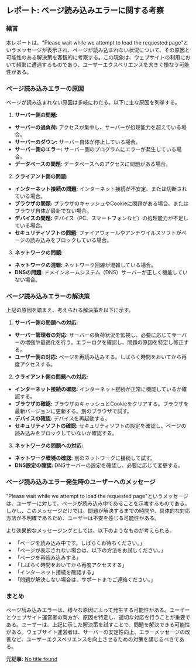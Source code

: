## レポート: ページ読み込みエラーに関する考察

### 緒言

本レポートは、"Please wait while we attempt to load the requested page"というメッセージが表示され、ページが読み込まれない状況について、その原因と可能性のある解決策を客観的に考察する。この現象は、ウェブサイトの利用において頻繁に遭遇するものであり、ユーザーエクスペリエンスを大きく損なう可能性がある。

### ページ読み込みエラーの原因

ページが読み込まれない原因は多岐にわたる。以下に主な原因を列挙する。

1. **サーバー側の問題:**
 * **サーバーの過負荷:** アクセスが集中し、サーバーが処理能力を超えている場合。
 * **サーバーのダウン:** サーバー自体が停止している場合。
 * **サーバー側のエラー:** サーバー側のプログラムにエラーが発生している場合。
 * **データベースの問題:** データベースへのアクセスに問題がある場合。

2. **クライアント側の問題:**
 * **インターネット接続の問題:** インターネット接続が不安定、または切断されている場合。
 * **ブラウザの問題:** ブラウザのキャッシュやCookieに問題がある場合、またはブラウザ自体が最新でない場合。
 * **デバイスの問題:** デバイス（PC、スマートフォンなど）の処理能力が不足している場合。
 * **セキュリティソフトの問題:** ファイアウォールやアンチウイルスソフトがページの読み込みをブロックしている場合。

3. **ネットワークの問題:**
 * **ネットワークの混雑:** ネットワーク回線が混雑している場合。
 * **DNSの問題:** ドメインネームシステム（DNS）サーバーが正しく機能していない場合。

### ページ読み込みエラーの解決策

上記の原因を踏まえ、考えられる解決策を以下に示す。

1. **サーバー側の問題への対応:**
 * **サーバー管理者の対応:** サーバーの負荷状況を監視し、必要に応じてサーバーの増強や最適化を行う。エラーログを確認し、問題の原因を特定し修正する。
 * **ユーザー側の対応:** ページを再読み込みする。しばらく時間をおいてから再度アクセスする。

2. **クライアント側の問題への対応:**
 * **インターネット接続の確認:** インターネット接続が正常に機能しているか確認する。
 * **ブラウザの確認:** ブラウザのキャッシュとCookieをクリアする。ブラウザを最新バージョンに更新する。別のブラウザで試す。
 * **デバイスの確認:** デバイスを再起動する。
 * **セキュリティソフトの確認:** セキュリティソフトの設定を確認し、ページの読み込みをブロックしていないか確認する。

3. **ネットワークの問題への対応:**
 * **ネットワーク環境の確認:** 別のネットワークに接続して試す。
 * **DNS設定の確認:** DNSサーバーの設定を確認し、必要に応じて変更する。

### ページ読み込みエラー発生時のユーザーへのメッセージ

"Please wait while we attempt to load the requested page"というメッセージは、ユーザーに対して、ページが読み込み中であることを示唆するものである。しかし、このメッセージだけでは、問題が解決するまでの時間や、具体的な対応方法が不明確であるため、ユーザーは不安を感じる可能性がある。

より効果的なメッセージングとしては、以下のようなものが考えられる。

* 「ページを読み込み中です。しばらくお待ちください。」
* 「ページが表示されない場合は、以下の方法をお試しください。」
 * 「ページを再読み込みする」
 * 「しばらく時間をおいてから再度アクセスする」
 * 「インターネット接続を確認する」
* 「問題が解決しない場合は、サポートまでご連絡ください。」

### まとめ

ページ読み込みエラーは、様々な原因によって発生する可能性がある。ユーザーとウェブサイト運営者の両方が、原因を特定し、適切な対応を行うことが重要である。ユーザーは、上記に示した解決策を試すことで、問題を解決できる可能性がある。ウェブサイト運営者は、サーバーの安定性向上、エラーメッセージの改善など、ユーザーエクスペリエンスを向上させるための対策を講じるべきである。


**元記事:** [No title found](https://www.deltanews.tv/news/national/the-music-industry-is-battling-ai----with-limited-success/article_58ccce35-b649-5c05-8132-ca77bec3b335.html)